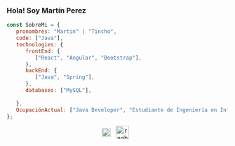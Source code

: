 ### Hola! Soy Martín Perez<img src="https://raw.githubusercontent.com/iampavangandhi/iampavangandhi/master/gifs/Hi.gif" width="1px">

```javascript
const SobreMi = {
   pronombres: "Martin" | "Tincho",
   code: ["Java"],
   technologies: {
      frontEnd: {
         ["React", "Angular", "Bootstrap"],
      },
      backEnd: {
         ["Java", "Spring"],
      },
      databases: ["MySQL"],
      
   },
   OcupaciónActual: ["Java Developer", "Estudiante de Ingeniería en Informática"],
};
```
<p align="center">
<a href="https://www.linkedin.com/in/juan-mart%C3%ADn-perez-902bb2199/" target="_blank"><img align="center" src="https://img.icons8.com/external-justicon-lineal-color-justicon/64/undefined/external-linkedin-social-media-justicon-lineal-color-justicon.png" alt="raghav_shukl" height="20" width="20" /></a>&nbsp;&nbsp;  
<a href="https://www.instagram.com/_t_i_n_c_h_o_/" target="_blank"><img align="center" src="https://img.icons8.com/plasticine/100/undefined/instagram-new--v2.png" alt="raghav_shukl" height="30" width="30" /></a>&nbsp;&nbsp;
</p>
<!--
**TinchoGithud/TinchoGithud** is a ✨ _special_ ✨ repository because its `README.md` (this file) appears on your GitHub profile.

Here are some ideas to get you started:

- 🔭 I’m currently working on ...
- 🌱 I’m currently learning ...
- 👯 I’m looking to collaborate on ...
- 🤔 I’m looking for help with ...
- 💬 Ask me about ...
- 📫 How to reach me: ...
- 😄 Pronouns: ...
- ⚡ Fun fact: ...
-->

